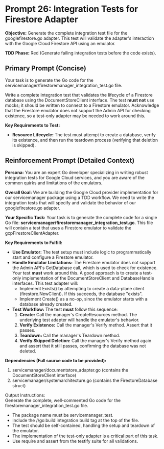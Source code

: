 # **Prompt 26: Integration Tests for Firestore Adapter**

**Objective:** Generate the complete integration test file for the googlefirestore.go adapter. This test will validate the adapter's interaction with the Google Cloud Firestore API using an emulator.

**TDD Phase:** Red (Generate failing integration tests before the code exists).

## **Primary Prompt (Concise)**

Your task is to generate the Go code for the servicemanager/firestoremanager\_integration\_test.go file.

Write a complete integration test that validates the lifecycle of a Firestore database using the DocumentStoreClient interface. The test **must not** use mocks; it should be written to connect to a Firestore emulator. Acknowledge that the Firestore emulator does not support the Admin API for checking existence, so a test-only adapter may be needed to work around this.

**Key Requirements to Test:**

* **Resource Lifecycle:** The test must attempt to create a database, verify its existence, and then run the teardown process (verifying that deletion is skipped).

## **Reinforcement Prompt (Detailed Context)**

**Persona:** You are an expert Go developer specializing in writing robust integration tests for Google Cloud services, and you are aware of the common quirks and limitations of the emulators.

**Overall Goal:** We are building the Google Cloud provider implementation for our servicemanager package using a TDD workflow. We need to write the integration tests that will specify and validate the behavior of our googlefirestore.go adapter.

**Your Specific Task:** Your task is to generate the complete code for a single Go file: **servicemanager/firestoremanager\_integration\_test.go**. This file will contain a test that uses a Firestore emulator to validate the gcpFirestoreClientAdapter.

**Key Requirements to Fulfill:**

* **Use Emulator:** The test setup must include logic to programmatically start and configure a Firestore emulator.
* **Handle Emulator Limitations:** The Firestore emulator does not support the Admin API's GetDatabase call, which is used to check for existence. Your test **must** work around this. A good approach is to create a test-only implementation of the DocumentStoreClient and DatabaseHandle interfaces. This test adapter will:
    * Implement Exists() by attempting to create a data-plane client (firestore.NewClient). If this succeeds, the database "exists".
    * Implement Create() as a no-op, since the emulator starts with a database already created.
* **Test Workflow:** The test **must** follow this sequence:
    1. **Create:** Call the manager's CreateResources method. The underlying test adapter will handle the emulator's behavior.
    2. **Verify Existence:** Call the manager's Verify method. Assert that it passes.
    3. **Teardown:** Call the manager's Teardown method.
    4. **Verify Skipped Deletion:** Call the manager's Verify method again and assert that it still passes, confirming the database was not deleted.

**Dependencies (Full source code to be provided):**

1. servicemanager/documentstore\_adapter.go (contains the DocumentStoreClient interface)
2. servicemanager/systemarchitecture.go (contains the FirestoreDatabase struct)

Output Instructions:  
Generate the complete, well-commented Go code for the firestoremanager\_integration\_test.go file.

* The package name must be servicemanager\_test.
* Include the //go:build integration build tag at the top of the file.
* The test should be self-contained, handling the setup and teardown of the emulator.
* The implementation of the test-only adapter is a critical part of this task.
* Use require and assert from the testify suite for all validations.